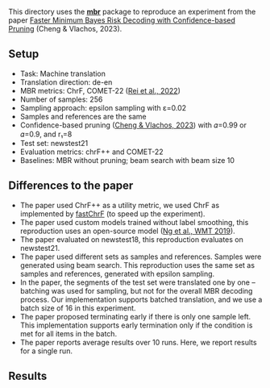 This directory uses the [**mbr**](https://github.com/ZurichNLP/mbr) package to reproduce an experiment from the paper [Faster Minimum Bayes Risk Decoding with Confidence-based Pruning](https://aclanthology.org/2023.emnlp-main.767/) (Cheng & Vlachos, 2023).

## Setup
* Task: Machine translation
* Translation direction: de-en
* MBR metrics: ChrF, COMET-22 ([Rei et al., 2022](https://aclanthology.org/2022.wmt-1.52/))
* Number of samples: 256
* Sampling approach: epsilon sampling with ε=0.02
* Samples and references are the same
* Confidence-based pruning ([Cheng & Vlachos, 2023](https://aclanthology.org/2023.emnlp-main.767/)) with 𝛼=0.99 or 𝛼=0.9, and r₁=8
* Test set: newstest21
* Evaluation metrics: chrF++ and COMET-22
* Baselines: MBR without pruning; beam search with beam size 10

## Differences to the paper
* The paper used ChrF++ as a utility metric, we used ChrF as implemented by [fastChrF](https://github.com/jvamvas/fastChrF) (to speed up the experiment).
* The paper used custom models trained without label smoothing, this reproduction uses an open-source model ([Ng et al., WMT 2019](https://aclanthology.org/W19-5333/)).
* The paper evaluated on newstest18, this reproduction evaluates on newstest21.
* The paper used different sets as samples and references. Samples were generated using beam search. This reproduction uses the same set as samples and references, generated with epsilon sampling.
* In the paper, the segments of the test set were translated one by one – batching was used for sampling, but not for the overall MBR decoding process. Our implementation supports batched translation, and we use a batch size of 16 in this experiment.
* The paper proposed terminating early if there is only one sample left. This implementation supports early termination only if the condition is met for all items in the batch.
* The paper reports average results over 10 runs. Here, we report results for a single run.

## Results
